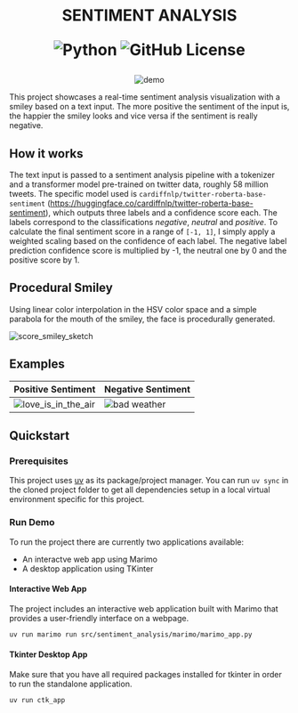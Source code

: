 
<div align="center">
<h1> 

SENTIMENT ANALYSIS

![Python](https://img.shields.io/badge/python-3.13-blue.svg)
![GitHub License](https://img.shields.io/github/license/trflorian/sentiment-analysis-viz)

</h1>

![demo](https://github.com/user-attachments/assets/baf39a9b-2025-4bd6-9ffe-79cc1ce992dd)

</div>

This project showcases a real-time sentiment analysis visualization with a smiley based on a text input.
The more positive the sentiment of the input is, the happier the smiley looks and vice versa if the sentiment is really negative.

## How it works

The text input is passed to a sentiment analysis pipeline with a tokenizer and a transformer model pre-trained on twitter data, roughly 58 million tweets.
The specific model used is `cardiffnlp/twitter-roberta-base-sentiment` (https://huggingface.co/cardiffnlp/twitter-roberta-base-sentiment), which outputs three labels and a confidence score each.
The labels correspond to the classifications *negative*, *neutral* and *positive*. To calculate the final sentiment score in a range of `[-1, 1]`, I simply apply a weighted scaling based on the confidence of each label. 
The negative label prediction confidence score is multiplied by -1, the neutral one by 0 and the positive score by 1.

## Procedural Smiley

Using linear color interpolation in the HSV color space and a simple parabola for the mouth of the smiley, the face is procedurally generated.

![score_smiley_sketch](https://github.com/user-attachments/assets/4e2dd697-fc68-40c6-b4c1-c67f9661f9e4)

## Examples

| Positive Sentiment | Negative Sentiment |
| -------- | ------- |
| ![love_is_in_the_air](https://github.com/user-attachments/assets/196b33d0-de47-4f3b-aaad-7d816b622184)  | ![bad weather](https://github.com/user-attachments/assets/d55f4598-065c-4f98-8814-dcd8452a35d5)    |


## Quickstart

### Prerequisites

This project uses [uv](https://docs.astral.sh/uv/) as its package/project manager.
You can run `uv sync` in the cloned project folder to get all dependencies setup in a local virtual environment specific for this project.

### Run Demo

To run the project there are currently two applications available:
- An interactve web app using Marimo
- A desktop application using TKinter

#### Interactive Web App

The project includes an interactive web application built with Marimo that provides a user-friendly interface on a webpage. 

```bash
uv run marimo run src/sentiment_analysis/marimo/marimo_app.py
```

#### Tkinter Desktop App

Make sure that you have all required packages installed for tkinter in order to run the standalone application.

```bash
uv run ctk_app
```

